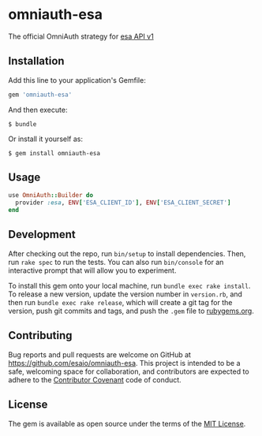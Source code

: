 # omniauth-esa

The official OmniAuth strategy for [esa API v1](https://docs.esa.io/posts/102)

## Installation

Add this line to your application's Gemfile:

```ruby
gem 'omniauth-esa'
```

And then execute:

    $ bundle

Or install it yourself as:

    $ gem install omniauth-esa

## Usage

```ruby
use OmniAuth::Builder do
  provider :esa, ENV['ESA_CLIENT_ID'], ENV['ESA_CLIENT_SECRET']
end
```

## Development

After checking out the repo, run `bin/setup` to install dependencies. Then, run `rake spec` to run the tests. You can also run `bin/console` for an interactive prompt that will allow you to experiment.

To install this gem onto your local machine, run `bundle exec rake install`. To release a new version, update the version number in `version.rb`, and then run `bundle exec rake release`, which will create a git tag for the version, push git commits and tags, and push the `.gem` file to [rubygems.org](https://rubygems.org).

## Contributing

Bug reports and pull requests are welcome on GitHub at https://github.com/esaio/omniauth-esa. This project is intended to be a safe, welcoming space for collaboration, and contributors are expected to adhere to the [Contributor Covenant](http://contributor-covenant.org) code of conduct.


## License

The gem is available as open source under the terms of the [MIT License](http://opensource.org/licenses/MIT).
